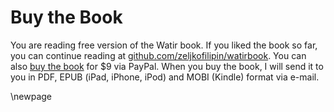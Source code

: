 # Buy the Book

You are reading free version of the Watir book. If you liked the book so far, you can continue reading at [github.com/zeljkofilipin/watirbook](https://github.com/zeljkofilipin/watirbook). You can also [buy the book] for $9 via PayPal. When you buy the book, I will send it to you in PDF, EPUB (iPad, iPhone, iPod) and MOBI (Kindle) format via e-mail.

[buy the book]: https://www.paypal.com/cgi-bin/webscr?cmd=_s-xclick&hosted_button_id=WVJATC56MJS3N

\newpage

